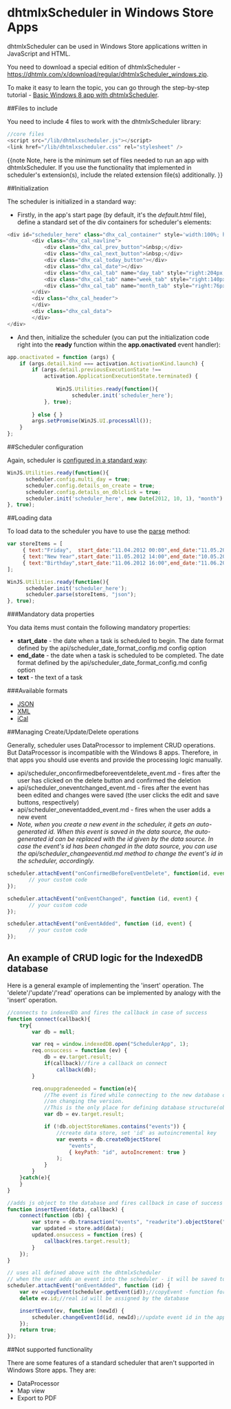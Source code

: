 dhtmlxScheduler in Windows Store Apps
==============

dhtmlxScheduler can be used in Windows Store applications written in JavaScript and HTML.

You need to download a special edition of dhtmlxScheduler - <a href="https://dhtmlx.com/x/download/regular/dhtmlxScheduler_windows.zip">https://dhtmlx.com/x/download/regular/dhtmlxScheduler_windows.zip</a>.


To make it easy to learn the topic, you can go through the step-by-step tutorial - [Basic Windows 8 app with dhtmlxScheduler](https://docs.dhtmlx.com/index.html).


##Files to include

You need to include 4 files to work with the dhtmlxScheduler library:


~~~js
//core files
<script src="/lib/dhtmlxscheduler.js"></script>
<link href="/lib/dhtmlxscheduler.css" rel="stylesheet" />
~~~

{{note
Note, here is the minimum set of files needed to run an app with dhtmlxScheduler. If you use the functionality that implemented in scheduler's extension(s), include the related extension file(s) additionally.
}}


##Initialization

The scheduler is initialized in a standard way:


- Firstly, in the app's start page  (by default, it's the  _default.html_ file), define a standard set of the div containers for scheduler's elements:
  
   
~~~js
<div id="scheduler_here" class="dhx_cal_container" style='width:100%; height:100%;'>
        <div class="dhx_cal_navline">
            <div class="dhx_cal_prev_button">&nbsp;</div>
            <div class="dhx_cal_next_button">&nbsp;</div>
            <div class="dhx_cal_today_button"></div>
            <div class="dhx_cal_date"></div>
            <div class="dhx_cal_tab" name="day_tab" style="right:204px;"></div>
            <div class="dhx_cal_tab" name="week_tab" style="right:140px;"></div>
            <div class="dhx_cal_tab" name="month_tab" style="right:76px;"></div>
        </div>
        <div class="dhx_cal_header">
        </div>
        <div class="dhx_cal_data">
        </div>       
</div>

~~~
 

- And then, initialize the scheduler (you can put the initialization code right into the **ready** function within the **app.onactivated** event handler):
  
~~~js
app.onactivated = function (args) {
	if (args.detail.kind === activation.ActivationKind.launch) {
    	if (args.detail.previousExecutionState !== 
        	activation.ApplicationExecutionState.terminated) {
 
          		WinJS.Utilities.ready(function(){ 
                     scheduler.init('scheduler_here'); 
          	}, true);
 
      	} else { }
      	args.setPromise(WinJS.UI.processAll());
   	}
};

~~~


##Scheduler configuration

Again, scheduler is [configured in a standard  way](configuration.md):


~~~js
WinJS.Utilities.ready(function(){ 
      scheduler.config.multi_day = true;
      scheduler.config.details_on_create = true;
      scheduler.config.details_on_dblclick = true;
      scheduler.init('scheduler_here', new Date(2012, 10, 1), "month");
}, true);

~~~
 

##Loading data

To load data to the scheduler you have to use the [parse](api/scheduler_parse.md) method:


~~~js
var storeItems = [
     { text:"Friday",  start_date:"11.04.2012 00:00",end_date:"11.05.2012 17:00" },
     { text:"New Year",start_date:"11.05.2012 14:00",end_date:"10.05.2012 17:00" },
     { text:"Birthday",start_date:"11.06.2012 16:00",end_date:"11.06.2012 17:00" }
];

WinJS.Utilities.ready(function(){ 
      scheduler.init('scheduler_here');
      scheduler.parse(storeItems, "json");
}, true);

~~~


###Mandatory data properties

You data items must contain the following mandatory properties:



+ **start_date** - the date when a task is scheduled to begin. The date format defined by the api/scheduler_date_format_config.md config option
+ **end_date** - the date when a task is scheduled to be completed. The date format defined by the api/scheduler_date_format_config.md config option
+ **text**  - the text of a task

###Available formats


+ [JSON](data_formats.md#json)
+ [XML](data_formats.md#xml)
+ [iCal](data_formats.md#ical)

##Managing Create/Update/Delete operations

Generally, scheduler uses DataProcessor to implement CRUD operations. But DataProcessor is incompatible with the Windows 8 apps. Therefore, in that apps you should use events and provide the processing logic manually.


+ api/scheduler_onconfirmedbeforeeventdelete_event.md - fires after the user has clicked on the delete button and confirmed the deletion
+ api/scheduler_oneventchanged_event.md - fires after the event has been edited and changes were saved (the user clicks the edit and save buttons, respectively)
+ api/scheduler_oneventadded_event.md - fires when the user adds a new event
+ _Note, when you create a new event in the scheduler, it gets an auto-generated id. When this event is saved in the data source, the auto-generated id can be replaced with the id given by the data source. 
In case the event's id has been changed in the data source, you can use the api/scheduler_changeeventid.md method to change the event's id in the scheduler, accordingly._


~~~js
scheduler.attachEvent("onConfirmedBeforeEventDelete", function(id, event){
       // your custom code
});

scheduler.attachEvent("onEventChanged", function (id, event) {
       // your custom code
});

scheduler.attachEvent("onEventAdded", function (id, event) {
       // your custom code
});
~~~

## An example of CRUD logic for the IndexedDB database

Here is a general example of implementing the 'insert' operation. The 'delete'/'update'/'read' operations can be implemented by analogy with the 'insert' operation.
~~~js
//connects to indexedDb and fires the callback in case of success
function connect(callback){
    try{
        var db = null;

        var req = window.indexedDB.open("SchedulerApp", 1);
        req.onsuccess = function (ev) {
            db = ev.target.result;
            if(callback)//fire a callback on connect
                callback(db);
        }

        req.onupgradeneeded = function(e){
            //The event is fired while connecting to the new database or 
            //on changing the version.
            //This is the only place for defining database structure(object stores)
            var db = ev.target.result;

            if (!db.objectStoreNames.contains("events")) {
                //create data store, set 'id' as autoincremental key
                var events = db.createObjectStore(
                	"events", 
                	{ keyPath: "id", autoIncrement: true }
                );
            }
        }
    }catch(e){
    }
}

//adds js object to the database and fires callback in case of success
function insertEvent(data, callback) {
    connect(function (db) {
        var store = db.transaction("events", "readwrite").objectStore("events");
        var updated = store.add(data);
        updated.onsuccess = function (res) {
            callback(res.target.result);
        }
    });
}

// uses all defined above with the dhtmlxScheduler
// when the user adds an event into the scheduler - it will be saved to the database
scheduler.attachEvent("onEventAdded", function (id) {
    var ev =copyEvent(scheduler.getEvent(id));//copyEvent -function for deep copying
    delete ev.id;//real id will be assigned by the database

    insertEvent(ev, function (newId) {
        scheduler.changeEventId(id, newId);//update event id in the app
    });
    return true;
});
~~~

##Not supported functionality 

There are some features of a standard scheduler that aren't supported in Windows Store apps. They are:


+ DataProcessor
+ Map view
+ Export to PDF